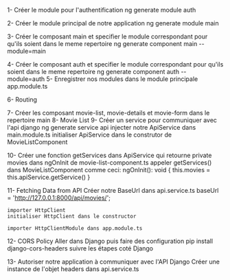 1- Créer le module pour l'authentification
    ng generate module auth

2- Créer le module principal de notre application
    ng generate module main

3- Créer le composant main et specifier le module correspondant pour qu'ils soient dans le meme repertoire
    ng generate component main --module=main

4- Créer le composant auth et specifier le module correspondant pour qu'ils soient dans le meme repertoire
    ng generate component auth --module=auth
5- Enregistrer nos modules dans le module principale app.module.ts

6- Routing

7- Créer les composant movie-list, movie-details et movie-form dans le repertoire main
8- Movie List
9- Créer un service pour communiquer avec l'api django
   ng generate service api
   injecter notre ApiService dans main.module.ts
   initialiser ApiService dans le construtor de MovieListComponent

10- Créer une fonction getServices dans ApiService  qui retourne private movies
    dans ngOnInit de movie-list-component.ts appeler getServices() dans MovieListComponent
    comme ceci:
      ngOnInit(): void {
        this.movies = this.apiService.getService()
      }

11- Fetching Data from API
    Créer notre BaseUrl dans api.service.ts
    baseUrl = 'http://127.0.0.1:8000/api/movies/';

    importer HttpClient
    initialiser HttpClient dans le constructor

    importer HttpClientModule dans app.module.ts

12- CORS Policy
    Aller dans Django puis faire des configuration
    pip install django-cors-headers
    suivre les étapes coté Django

13- Autoriser notre application à communiquer avec l'API Django
    Créer une instance de l'objet headers dans api.service.ts

